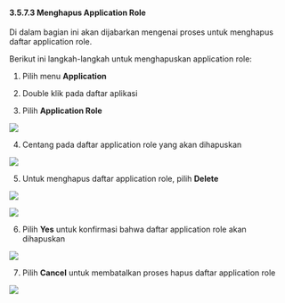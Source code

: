 #### **3.5.7.3 Menghapus Application Role**

Di dalam bagian ini akan dijabarkan mengenai proses untuk menghapus daftar application role.

Berikut ini langkah-langkah untuk menghapuskan application role:

1. Pilih menu **Application**

2. Double klik pada daftar aplikasi

3. Pilih **Application Role**

![](media/a5d47b5008d09d0afa7cd327c7d96c3c.png)

4. Centang pada daftar application role yang akan dihapuskan

![](media/9d88a7414b10df56f0e5bbf87d85bddc.jpg)

5. Untuk menghapus daftar application role, pilih **Delete**

![](media/85dfa0a63c8304271c01c2ea92cf689f.jpg)

![](media/73d37cefbdce9aea08994cd3b6578065.jpg)

6. Pilih **Yes** untuk konfirmasi bahwa daftar application role akan dihapuskan

![](media/1d666e22c26680a46df0de6a9d2faedc.jpg)

7. Pilih **Cancel** untuk membatalkan proses hapus daftar application role

![](media/1d666e22c26680a46df0de6a9d2faedc.jpg)